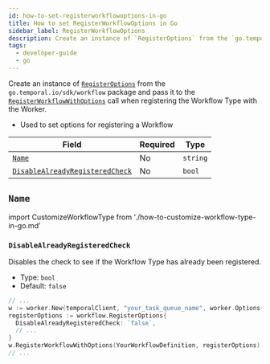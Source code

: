 ```yaml
---
id: how-to-set-registerworkflowoptions-in-go
title: How to set RegisterWorkflowOptions in Go
sidebar_label: RegisterWorkflowOptions
description: Create an instance of `RegisterOptions` from the `go.temporal.io/sdk/workflow` package and pass it to the `RegisterWorkflowWithOptions` call when registering the Workflow Type with the Worker
tags:
  - developer-guide
  - go
---
```


Create an instance of [`RegisterOptions`](https://pkg.go.dev/go.temporal.io/sdk/workflow#RegisterOptions) from the `go.temporal.io/sdk/workflow` package and pass it to the [`RegisterWorkflowWithOptions`](https://pkg.go.dev/go.temporal.io/sdk/worker#WorkflowRegistry) call when registering the Workflow Type with the Worker.

- Used to set options for registering a Workflow

| Field                                                             | Required | Type     |
| ----------------------------------------------------------------- | -------- | -------- |
| [`Name`](#name)                                                   | No       | `string` |
| [`DisableAlreadyRegisteredCheck`](#disablealreadyregisteredcheck) | No       | `bool`   |

## `Name`

import CustomizeWorkflowType from './how-to-customize-workflow-type-in-go.md'

<CustomizeWorkflowType/>

### `DisableAlreadyRegisteredCheck`

Disables the check to see if the Workflow Type has already been registered.

- Type: `bool`
- Default: `false`

```go
// ...
w := worker.New(temporalClient, "your_task_queue_name", worker.Options{})
registerOptions := workflow.RegisterOptions{
  DisableAlreadyRegisteredCheck: `false`,
  // ...
}
w.RegisterWorkflowWithOptions(YourWorkflowDefinition, registerOptions)
// ...
```
